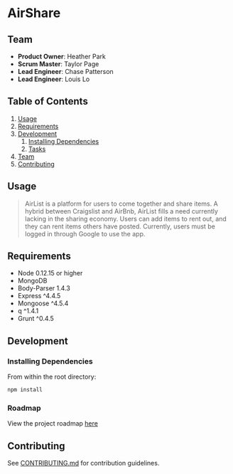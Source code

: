 # AirShare

## Team

  - __Product Owner__: Heather Park
  - __Scrum Master__: Taylor Page
  - __Lead Engineer__: Chase Patterson
  - __Lead Engineer__: Louis Lo

## Table of Contents

1. [Usage](#Usage)
1. [Requirements](#requirements)
1. [Development](#development)
    1. [Installing Dependencies](#installing-dependencies)
    1. [Tasks](#tasks)
1. [Team](#team)
1. [Contributing](#contributing)

## Usage

> AirList is a platform for users to come together and share items. A hybrid between Craigslist and AirBnb, AirList fills a need currently lacking in the sharing economy. Users can add items to rent out, and they can rent items others have posted. Currently, users must be logged in through Google to use the app.

## Requirements

- Node 0.12.15 or higher
- MongoDB
- Body-Parser 1.4.3
- Express ^4.4.5
- Mongoose ^4.5.4
- q ^1.4.1
- Grunt ^0.4.5


## Development

### Installing Dependencies

From within the root directory:

```sh
npm install
```

### Roadmap

View the project roadmap [here](https://waffle.io/GreenfieldMewTwo/GreenfieldMewTwo)


## Contributing

See [CONTRIBUTING.md](CONTRIBUTING.md) for contribution guidelines.

